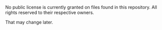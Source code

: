 No public license is currently granted on files found in this repository. All rights reserved to their respective owners.

That may change later.
